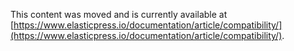 This content was moved and is currently available at [https://www.elasticpress.io/documentation/article/compatibility/](https://www.elasticpress.io/documentation/article/compatibility/).